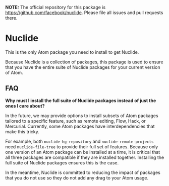 **NOTE:** The official repository for this package is https://github.com/facebook/nuclide.
Please file all issues and pull requests there.

# Nuclide

This is the only Atom package you need to install to get Nuclide.

Because Nuclide is a collection of packages, this package
is used to ensure that you have the entire suite of Nuclide packages
for your current version of Atom.

## FAQ

**Why must I install the full suite of Nuclide packages instead of just the ones I care about?**

In the future, we may provide options to install subsets of
Atom packages tailored to a specific feature, such as remote editing,
Flow, Hack, or Mercurial. Currently, some Atom packages
have interdependencies that make this tricky.

For example, both `nuclide-hg-repository` and `nuclide-remote-projects`
need `nuclide-file-tree` to provide their full set of features.
Because only one version of an Atom package can be installed at a time,
it is critical that all three packages are compatible if they are
installed together. Installing the full suite of Nuclide packages ensures this
is the case.

In the meantime, Nuclide is committed to reducing the impact of packages
that you do not use so they do not add any drag to your Atom usage.
